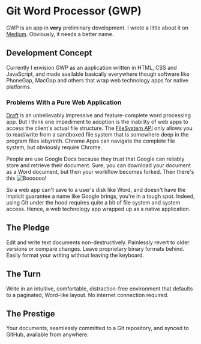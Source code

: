 # Git Word Processor (GWP)
GWP is an app in **very** preliminary development. I wrote a little about it on [Medium](https://medium.com/p/434abffc751f). Obviously, it needs a better name.

## Development Concept
Currently I envision GWP as an application written in HTML, CSS and JavaScript, and made available basically everywhere though software like PhoneGap, MacGap and others that wrap web technology apps for native platforms.

### Problems With a Pure Web Application
[Draft](https://draftin.com/) is an unbelievably impressive and feature-complete word processing app. But I think one impediment to adoption is the inability of web apps to access the client's actual file structure. The [FileSystem API](http://www.html5rocks.com/en/tutorials/file/filesystem/) only allows you to read/write from a sandboxed file system that is somewhere deep in the program files labyrinth. Chrome Apps can navigate the complete file system, but obviously require Chrome.

People are use Google Docs because they trust that Google can reliably store and retrieve their document. Sure, you can download your document as a Word document, but then your workflow becomes forked. Then there's this ![Boooooo!](https://raw.github.com/git-word-processor/git-word-processor.github.io/master/img/app-unreachable.png)

So a web app can't save to a user's disk like Word, and doesn't have the implicit guarantee a name like Google brings, you're in a tough spot. Indeed, using Git under the hood requires quite a bit of file system and system access. Hence, a web technology app wrapped up as a native application.

## The Pledge
Edit and write text documents non-destructively. Painlessly revert to older versions or compare changes. Leave proprietary binary formats behind. Easily format your writing without leaving the keyboard. 

## The Turn
Write in an intuitive, comfortable, distraction-free environment that defaults to a paginated, Word-like layout. No internet connection required.

## The Prestige
Your documents, seamlessly committed to a Git repository, and synced to GitHub, available from anywhere.
